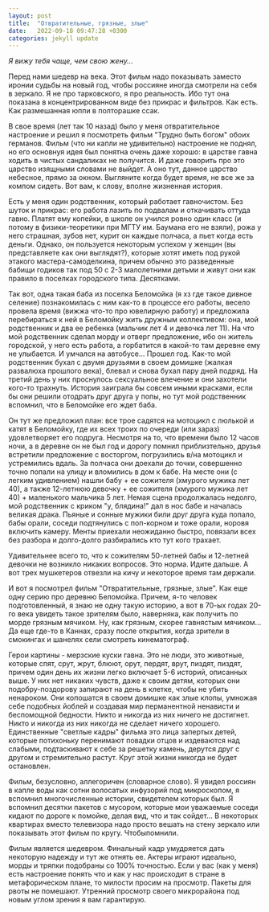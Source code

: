 ```yaml
---
layout: post
title:  "Отвратительные, грязные, злые"
date:   2022-09-18 09:47:28 +0300
categories: jekyll update
---
```

*Я вижу тебя чаще, чем свою жену...*

Перед нами шедевр на века. Этот фильм надо показывать заместо иронии судьбы на новый год, чтобы россияне иногда смотрели на себя в зеркало. Я не про тарковского, я про реальность. Ибо тут она показана в концентрированном виде без прикрас и фильтров. Как есть. Как размешанная юппи в полторашке ссак.

В свое время (лет так 10 назад) было у меня отвратительное настроение и решил я посмотреть фильм "Трудно быть богом" обоих германов. Фильм (что ни капли не удивительно) настроение не поднял, но его основнуя идея был понятна очень даже хорошо: в царстве гавна ходить в чистых сандаликах не получится. И даже говорить про это царство изящными словами не выйдет. А оно тут, данное царство небесное, прямо за окном. Выгляните когда будет время, не все же за компом сидеть. Вот вам, к слову, вполне жизненная история.

Есть у меня один родственник, который работает гавночистом. Без шуток и прикрас: его работа лазить по подвалам и откачивать оттуда гавно. Платят ему копейки, в школе он учился ровно один класс (и потому в физики-теоретики при МГТУ им. Баумана его не взяли), рожа у него страшная, зубов нет, курит он каждые полчаса, а пьет когда есть деньги. Однако, он пользуется некоторым успехом у женщин (вы представляете как они выглядят?), которые хотят иметь под рукой этакого мастера-самоделкина, причем обычно это разведенные бабищи годиков так под 50 с 2-3 малолетними детьми и живут они как правило в поселках городского типа. Десятками.

Так вот, одна такая баба из поселка Беломойка (я хз где такое дивное селение) познакомилась с ним как-то в процессе его работы, весело провела время (вижжа что-то про ювелирную работу) и предложила перебираться к ней в Беломойку жить дружным коллективом: она, мой родственник и два ее ребенка (мальчик лет 4 и девочка лет 11). На что мой родственник сделал морду и отверг предложение, ибо он житель городской, у него есть работа, а горбатится в какой-то там деревне ему не улыбается. И умчался на автобусе... Прошел год. Как-то мой родственник бухал с двумя друзьями в своем домишке (жалкая развалюха прошлого века), блевал и снова бухал пару дней подряд. На третий день у них проснулось сексуальное влечение и они захотели кого-то трахнуть. История заиграла бы совсем иными красками, если бы они решили отодрать друг друга у попы, но тут мой родственник вспомнил, что в Беломойке его ждет баба.

Он тут же предложил план: все трое садятся на мотоцикл с люлькой и катят в Беломойку, где их всех троих по очереди (или зараз) удовлетворяет его подруга. Несмотря на то, что времени было 12 часов ночи, а в деревне он не был год и дорогу помнил приблизтельно, друзья встретили предложение с восторгом, погрузились в/на мотоцикл и устремились вдаль. За полчаса они доехали до точки, совершенно точно попали на улицу и вломились в дом к бабе. На месте они (с легким удивлением) нашли бабу + ее сожителя (хмурого мужика лет 40), а также 12-летнюю девочку + ее сожителя (хмурого мужика лет 40) + маленького мальчика 5 лет. Немая сцена продолжалась недолго, мой родственник с криком "у, блядина!" дал в нос бабе и началась великая драка. Пьяные и сонные мужики били друг друга куда попало, бабы орали, соседи подтянулись с поп-корном и тоже орали, норовя включить камеру. Менты приехали неожиданно быстро, повязали всех без разбора и долго-долго разбирались кто тут кого трахает.

Удивительнее всего то, что к сожителям 50-летней бабы и 12-летней девочки не возникло никаких вопросов. Это норма. Идите дальше. А вот трех мушкетеров отвезли на кичу и некоторое время там держали.

И вот я посмотрел фильм "Отвратительные, грязные, злые". Как еще одну серию про деревню Беломойка. Причем, я-то человек подготовленный, я знаю не одну такую историю, а вот в 70-ых годах 20-го века увидеть такое зрителям было, наверняка, как получить по морде грязным мячиком. Ну, как грязным, скорее гавнястым мячиком... Да еще где-то в Каннах, сразу после открытия, когда зрители в смокингах и шанелях сели смотреть кинематограф.

Герои картины - мерзские куски гавна. Это не люди, это животные, которые спят, срут, жрут, блюют, орут, пердят, врут, пиздят, пиздят, причем один день их жизни легко включает 5-6 историй, описанных выше. У них нет никаких чувств, даже к своим детям, которых они подобру-поздорову запирают на день в клетке, чтобы не убить ненароком. Они копошатся в своем домишке как злые клопы, умножая себе подобных йоблей и создавая мир перманентной ненависти и беспомощной бедности. Никто и никогда из них ничего не достигнет. Никто и никогда из них никогда не сделает ничего хорошего. Единственные "светлые кадры" фильма это лица запертых детей, которые потихоньку перенимают повадки отцов и издеваются над слабыми, подтаскивают к себе за решетку камень, дерутся друг с другом и стремительно растут. Круг этой жизни никогда не будет остановлен.

Фильм, безусловно, аллегоричен (словарное слово). Я увидел россиян в капле воды как сотни волосатых инфузорий под микроскопом, я вспомнил многочисленные истории, свидетелем которых был. Я вспомнил десятки пакетов с мусором, которые мои уважаемые соседи кидают по дороге к помойке, делая вид, что и так сойдет... В некоторых квартирах вместо телевизора надо просто вешать на стену зеркало или показывать этот фильм по кругу. Чтобыпомнили.

Фильм является шедевром. Финальный кадр умудряется дать некоторую надежду и тут же отнять ее. Актеры играют идеально, морды и тряпки подобраны со 100% точностью. Если у вас (как у меня) есть настроение понять что и как у нас происходит в стране в метафорическом плане, то милости просим на просмотр. Пакеты для рвоты не помешают. Утренний просмотр своего микрорайона под новым углом зрения я вам гарантирую.

